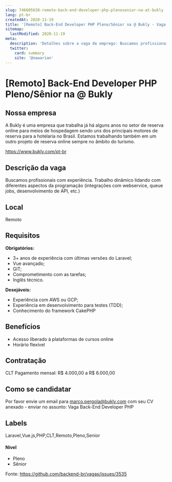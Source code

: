 ```yaml
---
slug: 746605638-remoto-back-end-developer-php-plenosenior-na-at-bukly
lang: pt-br
createdAt: 2020-11-19
title: '[Remoto] Back-End Developer PHP Pleno/Sênior na @ Bukly - Vaga de Emprego'
sitemap:
  lastModified: 2020-11-19
meta:
  description: 'Detalhes sobre a vaga de emprego: Buscamos profissionais com experiência. Trabalho dinâmico lidando com diferentes aspectos da programação (integrações com webservice, queue jobs, desenvolvimento de API, etc.)'
  twitter:
    card: summary
    site: '@nawarian'
---
```


# [Remoto] Back-End Developer PHP Pleno/Sênior na @ Bukly

<!--
==================================================
Caso a vaga for remoto durante a pandemia informar no texto "Remoto durante o covid"
==================================================
-->
<!-- 
==================================================
POR FAVOR, SÓ POSTE SE A VAGA FOR PARA BACK-END!

Não faça distinção de gênero no título da vaga.

Use: "Back-End Developer" ao invés de 
"Desenvolvedor Back-End" \o/

Exemplo: `[São Paulo] Back-End Developer @ NOME DA EMPRESA`
==================================================
-->
<!--
==================================================
Caso a vaga for remoto durante a pandemia deixar a linha abaixo
==================================================
-->

## Nossa empresa

A Bukly é uma empresa que trabalha já há alguns anos no setor de reserva online para meios de hospedagem sendo uns dos principais motores de reserva para a hotelaria no Brasil. Estamos trabalhando também em um outro projeto de reserva online sempre no âmbito do turismo.

<https://www.bukly.com/pt-br>

## Descrição da vaga

Buscamos profissionais com experiência. Trabalho dinâmico lidando com diferentes aspectos da programação (integrações com webservice, queue jobs, desenvolvimento de API, etc.)

## Local

Remoto

## Requisitos

**Obrigatórios:**
- 3+ anos de experiência com últimas versões do Laravel;
- Vue avançado;
- GIT;
- Comprometimento com as tarefas;
- Inglês técnico.

**Desejáveis:**
- Experiência com AWS ou GCP;
- Experiência em desenvolvimento para testes (TDD);
- Conhecimento do framework CakePHP

## Benefícios

- Acesso liberado à plataformas de cursos online
- Horário flexível

## Contratação

CLT
Pagamento mensal: R$ 4.000,00 a R$ 6.000,00

## Como se candidatar

Por favor envie um email para marco.pergola@bukly.com com seu CV anexado - enviar no assunto: Vaga Back-End Developer PHP

## Labels
Laravel,Vue.js,PHP,CLT,Remoto,Pleno,Senior

#### Nível
- Pleno
- Sênior




Fonte: https://github.com/backend-br/vagas/issues/3535